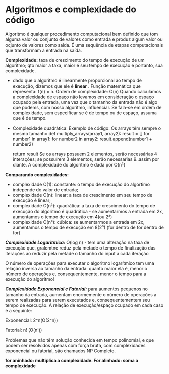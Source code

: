 # Algoritmos e complexidade do código

Algoritmo é qualquer procedimento computacional bem definido que tom alguma valor ou conjunto de valores como entrada e produz algum valor ou ocjunto de valores como saída. É uma sequência de etapas computacionais que transformam a entrada na saída.

**Complexidade:** taxa de crescimento do tempo de execução de um algoritmo; qto maior a taxa, maior é seu tempo de execução e portanto, sua complexidade.
 - dado que o algoritmo é linearmente proporcional ao tempo de execução, dizemos que ele é **linear** . Função matemática que representa: f(n) = n. Ordem de complexidade: O(n)
Quando calculamos a complexidade de espaço não levamos em consideração o espaço ocupado pela entrada, uma vez que o tamanho da entrada não é algo que podems, com nosso algoritmo, influenciar.
Se fala-se em ordem de complexidade, sem especificar se é de tempo ou de espaço, assuma que é de tempo.
  - Complexidade quadrática: 
  Exemplo de código: 
  Os arrays têm sempre o mesmo tamanho
def multiply_arrays(array1, array2):
    result = []
    for number1 in array1:
        for number2 in array2:
            result.append(number1 + number2)

    return result
Se os arrays possuem 2 elementos, serão necessárias 4 interações; se possuírem 3 elementos, serão necessaŕias 9..assim por diante. A complexidade do algoritmo é dada por O(n²)

**Comparando complexidades:** 
- complexidade O(1): constante: o tempo de execução do algortimo independe do valor de entrada;
- complexidade O(n): linear: a taxa de crescimento em seu tempo de execução é linear;
- complexidade O(n²): quadrática: a taxa de crescimento do tempo de execução do algoritmo é quadrática - se aumentarmos a entrada em 2x, aumentamos o tempo de execução em 4(ou 2²)
- complexidade O(n³): cúbica: se aumentarmos a entrada em 2x, aumentamos o tempo de execução em 8(2³) (for dentro de for dentro de for)

***Complexidade Logaritmica:*** O(log n) - tem uma alteração na taxa de execução que, gralemtne reduz pela metade o tempo de finalização das iterações ao reduzir pela metade o tamanho do input a cada iteração

O número de operações para executar o algoritmo logarítmico tem uma relação inversa ao tamanho da entrada: quanto maior ela é, menor o número de operações e, consequentemente, menor o tempo para a execução do algoritmo!

***Complexidade Exponencial e Fatorial:*** para aumentos pequenos no tamanho da entrada, aumentam enormemente o número de operações a serem realizadas para serem executados e, consequentementem seu tempo de execução. A relação de execução/espaço ocupado em cada caso é a seguinte:

Exponencial: 2^n(O(2^n))

Fatorial: n! (O(n!))

Problemas que não têm solução conhecida em tempo polinomial, e que podem ser resolvidos apenas com força bruta, com complexidades exponencial ou fatorial, são chamados NP Completo.

**for aninhado: multiplica a complexidade. For alinhado: soma a complexidade**